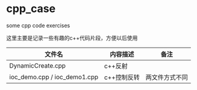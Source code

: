 # cpp_case
some cpp code exercises


这里主要是记录一些有趣的c++代码片段，方便以后使用

|文件名|内容描述|备注|
|----|----|----|
| DynamicCreate.cpp|c++反射||
|ioc_demo.cpp / ioc_demo1.cpp|c++控制反转|两文件方式不同|
